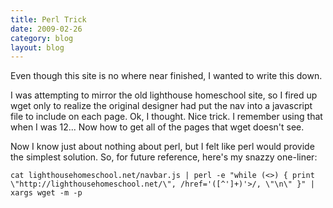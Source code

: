 ```yaml
---
title: Perl Trick
date: 2009-02-26
category: blog
layout: blog
---
```

Even though this site is no where near finished, I wanted to write this down.

I was attempting to mirror the old lighthouse homeschool site, so I fired up wget
only to realize the original designer had put the nav into a javascript file to
include on each page. Ok, I thought. Nice trick. I remember using that when I
was 12... Now how to get all of the pages that wget doesn't see.

Now I know just about nothing about perl, but I felt like perl would provide the
simplest solution. So, for future reference, here's my snazzy one-liner:

    cat lighthousehomeschool.net/navbar.js | perl -e "while (<>) { print \"http://lighthousehomeschool.net/\", /href='([^']+)'>/, \"\n\" }" | xargs wget -m -p


